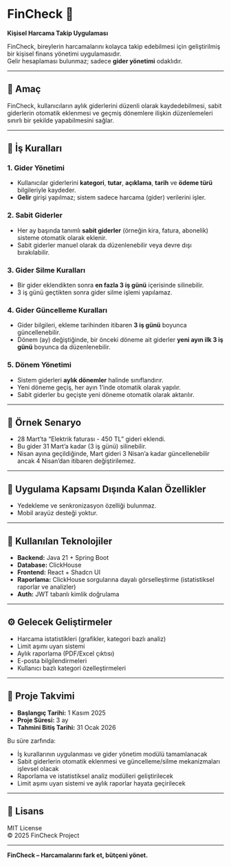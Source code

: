 # FinCheck 💸

**Kişisel Harcama Takip Uygulaması**

FinCheck, bireylerin harcamalarını kolayca takip edebilmesi için geliştirilmiş bir kişisel finans yönetimi uygulamasıdır.  
Gelir hesaplaması bulunmaz; sadece **gider yönetimi** odaklıdır.

---

## 🎯 Amaç

FinCheck, kullanıcıların aylık giderlerini düzenli olarak kaydedebilmesi, sabit giderlerin otomatik eklenmesi ve geçmiş dönemlere ilişkin düzenlemeleri sınırlı bir şekilde yapabilmesini sağlar.

---

## 🧠 İş Kuralları

### 1. Gider Yönetimi
- Kullanıcılar giderlerini **kategori**, **tutar**, **açıklama**, **tarih** ve **ödeme türü** bilgileriyle kaydeder.  
- **Gelir** girişi yapılmaz; sistem sadece harcama (gider) verilerini işler.

### 2. Sabit Giderler
- Her ay başında tanımlı **sabit giderler** (örneğin kira, fatura, abonelik) sisteme otomatik olarak eklenir.  
- Sabit giderler manuel olarak da düzenlenebilir veya devre dışı bırakılabilir.

### 3. Gider Silme Kuralları
- Bir gider eklendikten sonra **en fazla 3 iş günü** içerisinde silinebilir.  
- 3 iş günü geçtikten sonra gider silme işlemi yapılamaz.

### 4. Gider Güncelleme Kuralları
- Gider bilgileri, ekleme tarihinden itibaren **3 iş günü** boyunca güncellenebilir.  
- Dönem (ay) değiştiğinde, bir önceki döneme ait giderler **yeni ayın ilk 3 iş günü** boyunca da düzenlenebilir.

### 5. Dönem Yönetimi
- Sistem giderleri **aylık dönemler** halinde sınıflandırır.  
- Yeni döneme geçiş, her ayın 1’inde otomatik olarak yapılır.  
- Sabit giderler bu geçişte yeni döneme otomatik olarak aktarılır.

---

## 📅 Örnek Senaryo
- 28 Mart’ta “Elektrik faturası - 450 TL” gideri eklendi.  
- Bu gider 31 Mart’a kadar (3 iş günü) silinebilir.  
- Nisan ayına geçildiğinde, Mart gideri 3 Nisan’a kadar güncellenebilir ancak 4 Nisan’dan itibaren değiştirilemez.

---

## 🚫 Uygulama Kapsamı Dışında Kalan Özellikler
- Yedekleme ve senkronizasyon özelliği bulunmaz.  
- Mobil arayüz desteği yoktur.

---

## 🧩 Kullanılan Teknolojiler
- **Backend:** Java 21 + Spring Boot  
- **Database:** ClickHouse  
- **Frontend:** React + Shadcn UI  
- **Raporlama:** ClickHouse sorgularına dayalı görselleştirme (istatistiksel raporlar ve analizler)  
- **Auth:** JWT tabanlı kimlik doğrulama

---

## ⚙️ Gelecek Geliştirmeler
- Harcama istatistikleri (grafikler, kategori bazlı analiz)  
- Limit aşımı uyarı sistemi  
- Aylık raporlama (PDF/Excel çıktısı)  
- E-posta bilgilendirmeleri  
- Kullanıcı bazlı kategori özelleştirmeleri  

---

## 📆 Proje Takvimi
- **Başlangıç Tarihi:** 1 Kasım 2025  
- **Proje Süresi:** 3 ay  
- **Tahmini Bitiş Tarihi:** 31 Ocak 2026

Bu süre zarfında:
- İş kurallarının uygulanması ve gider yönetim modülü tamamlanacak  
- Sabit giderlerin otomatik eklenmesi ve güncelleme/silme mekanizmaları işlevsel olacak  
- Raporlama ve istatistiksel analiz modülleri geliştirilecek  
- Limit aşımı uyarı sistemi ve aylık raporlar hayata geçirilecek

---

## 📄 Lisans
MIT License  
© 2025 FinCheck Project

---
**FinCheck – Harcamalarını fark et, bütçeni yönet.**
